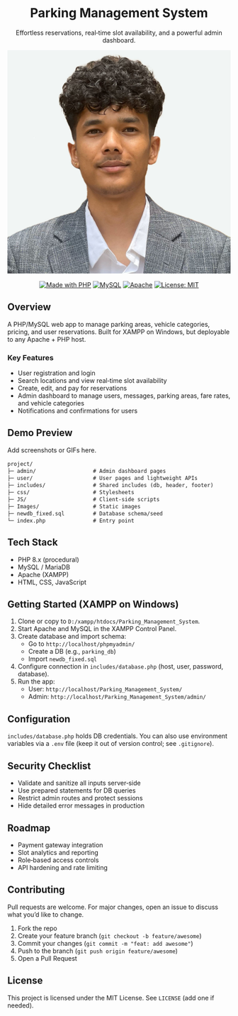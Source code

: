 <div align="center">

# Parking Management System

Effortless reservations, real‑time slot availability, and a powerful admin dashboard.

![Project owner](./Images/Profile_v2.jpg)

[![Made with PHP](https://img.shields.io/badge/PHP-8.x-777BB4?logo=php&logoColor=white)](https://www.php.net/)
[![MySQL](https://img.shields.io/badge/MySQL-8.x-4479A1?logo=mysql&logoColor=white)](https://www.mysql.com/)
[![Apache](https://img.shields.io/badge/Apache-HTTPD-D22128?logo=apache&logoColor=white)](https://httpd.apache.org/)
[![License: MIT](https://img.shields.io/badge/License-MIT-yellow.svg)](#license)

</div>

## Overview
A PHP/MySQL web app to manage parking areas, vehicle categories, pricing, and user reservations. Built for XAMPP on Windows, but deployable to any Apache + PHP host.

### Key Features
- User registration and login
- Search locations and view real‑time slot availability
- Create, edit, and pay for reservations
- Admin dashboard to manage users, messages, parking areas, fare rates, and vehicle categories
- Notifications and confirmations for users

## Demo Preview
Add screenshots or GIFs here.

```text
project/
├─ admin/                  # Admin dashboard pages
├─ user/                   # User pages and lightweight APIs
├─ includes/               # Shared includes (db, header, footer)
├─ css/                    # Stylesheets
├─ JS/                     # Client-side scripts
├─ Images/                 # Static images
├─ newdb_fixed.sql         # Database schema/seed
└─ index.php               # Entry point
```

## Tech Stack
- PHP 8.x (procedural)
- MySQL / MariaDB
- Apache (XAMPP)
- HTML, CSS, JavaScript

## Getting Started (XAMPP on Windows)
1. Clone or copy to `D:/xampp/htdocs/Parking_Management_System`.
2. Start Apache and MySQL in the XAMPP Control Panel.
3. Create database and import schema:
   - Go to `http://localhost/phpmyadmin/`
   - Create a DB (e.g., `parking_db`)
   - Import `newdb_fixed.sql`
4. Configure connection in `includes/database.php` (host, user, password, database).
5. Run the app:
   - User: `http://localhost/Parking_Management_System/`
   - Admin: `http://localhost/Parking_Management_System/admin/`

## Configuration
`includes/database.php` holds DB credentials. You can also use environment variables via a `.env` file (keep it out of version control; see `.gitignore`).

## Security Checklist
- Validate and sanitize all inputs server‑side
- Use prepared statements for DB queries
- Restrict admin routes and protect sessions
- Hide detailed error messages in production

## Roadmap
- Payment gateway integration
- Slot analytics and reporting
- Role‑based access controls
- API hardening and rate limiting

## Contributing
Pull requests are welcome. For major changes, open an issue to discuss what you’d like to change.

1. Fork the repo
2. Create your feature branch (`git checkout -b feature/awesome`)
3. Commit your changes (`git commit -m "feat: add awesome"`)
4. Push to the branch (`git push origin feature/awesome`)
5. Open a Pull Request

## License
This project is licensed under the MIT License. See `LICENSE` (add one if needed).



